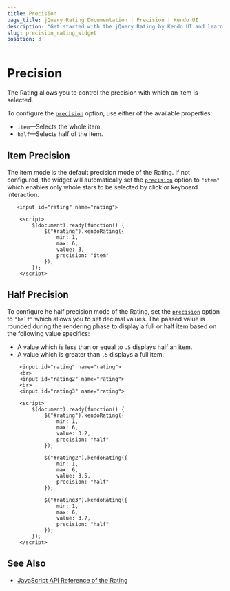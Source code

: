 ```yaml
---
title: Precision
page_title: jQuery Rating Documentation | Precision | Kendo UI
description: "Get started with the jQuery Rating by Kendo UI and learn how to configure the precision with which items are selected."
slug: precision_rating_widget
position: 3
---
```


# Precision

The Rating allows you to control the precision with which an item is selected.

To configure the [`precision`](/api/javascript/ui/rating/configuration/precision) option, use either of the available properties:

* `item`&mdash;Selects the whole item.
* `half`&mdash;Selects half of the item.

## Item Precision

The item mode is the default precision mode of the Rating. If not configured, the widget will automatically set the [`precision`](/api/javascript/ui/rating/configuration/precision) option to `"item"` which enables only whole stars to be selected by click or keyboard interaction.

```dojo
   <input id="rating" name="rating">

    <script>
        $(document).ready(function() {
            $("#rating").kendoRating({
                min: 1,
                max: 6,
                value: 3,
                precision: "item"
            });
        });
    </script>
```

## Half Precision

To configure he half precision mode of the Rating, set the [`precision`](/api/javascript/ui/rating/configuration/precision) option to `"half"` which allows you to set decimal values. The passed value is rounded during the rendering phase to display a full or half item based on the following value specifics:
* A value which is less than or equal to `.5` displays half an item.
* A value which is greater than `.5` displays a full item.

```dojo
    <input id="rating" name="rating">
    <br>
    <input id="rating2" name="rating">
    <br>
    <input id="rating3" name="rating">

    <script>
        $(document).ready(function() {
            $("#rating").kendoRating({
                min: 1,
                max: 6,
                value: 3.2,
                precision: "half"
            });

            $("#rating2").kendoRating({
                min: 1,
                max: 6,
                value: 3.5,
                precision: "half"
            });

            $("#rating3").kendoRating({
                min: 1,
                max: 6,
                value: 3.7,
                precision: "half"
            });
        });
    </script>
```

## See Also

* [JavaScript API Reference of the Rating](/api/javascript/ui/rating)
